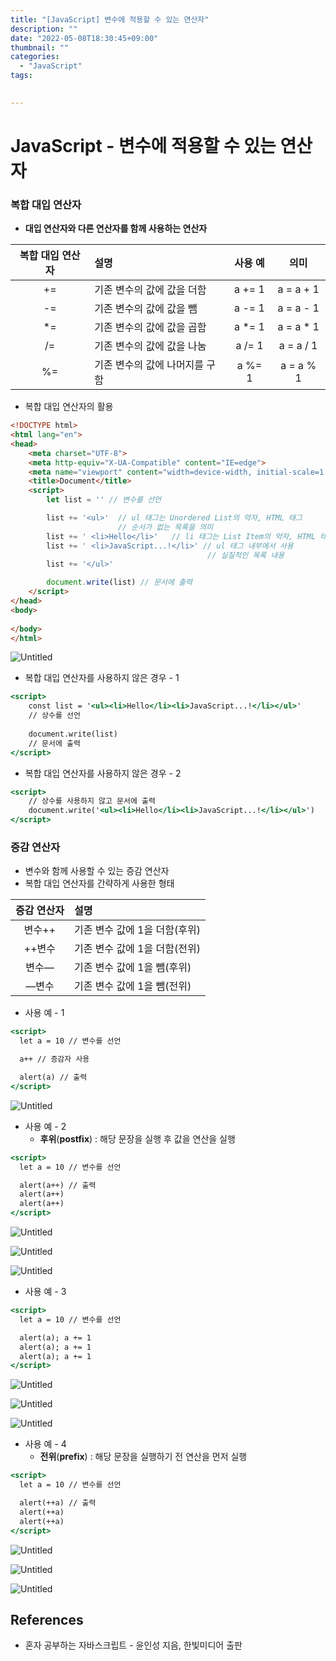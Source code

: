 ```yaml
---
title: "[JavaScript] 변수에 적용할 수 있는 연산자"
description: ""
date: "2022-05-08T18:30:45+09:00"
thumbnail: ""
categories:
  - "JavaScript"
tags:
 

---
```

<!--more-->
# JavaScript - 변수에 적용할 수 있는 연산자

### 복합 대입 연산자

- **대입 연산자와 다른 연산자를 함께 사용하는 연산자**

| 복합 대입 연산자  | 설명                |  사용 예   |     의미     |
|:----------:|:------------------|:-------:|:----------:|
|     +=     | 기존 변수의 값에 값을 더함   | a += 1  | a = a + 1  |
|     -=     | 기존 변수의 값에 값을 뺌    | a -= 1  | a = a - 1  |
|     *=     | 기존 변수의 값에 값을 곱함   | a *= 1  | a = a * 1  |
|     /=     | 기존 변수의 값에 값을 나눔   | a /= 1  | a = a / 1  |
|     %=     | 기존 변수의 값에 나머지를 구함 | a %= 1  | a = a % 1  |
- 복합 대입 연산자의 활용

```html
<!DOCTYPE html>
<html lang="en">
<head>
    <meta charset="UTF-8">
    <meta http-equiv="X-UA-Compatible" content="IE=edge">
    <meta name="viewport" content="width=device-width, initial-scale=1.0">
    <title>Document</title>
    <script>
        let list = '' // 변수를 선언

        list += '<ul>'  // ul 태그는 Unordered List의 약자, HTML 태그
                        // 순서가 없는 목록을 의미
        list += ' <li>Hello</li>'   // li 태그는 List Item의 약자, HTML 태그
        list += ' <li>JavaScript...!</li>' // ul 태그 내부에서 사용
                                            // 실질적인 목록 내용
        list += '</ul>'

        document.write(list) // 문서에 출력
    </script>
</head>
<body>
    
</body>
</html>
```

![Untitled](/images/lang_javascript/JavaScript_변수에_적용할_수_있는_연산자/Untitled.png)

- 복합 대입 연산자를 사용하지 않은 경우 - 1

```jsx
<script>
	const list = '<ul><li>Hello</li><li>JavaScript...!</li></ul>'
	// 상수를 선언
	
	document.write(list)
	// 문서에 출력
</script>
```

- 복합 대입 연산자를 사용하지 않은 경우 - 2

```jsx
<script>
	// 상수를 사용하지 않고 문서에 출력
	document.write('<ul><li>Hello</li><li>JavaScript...!</li></ul>')
</script>
```

### 증감 연산자

- 변수와 함께 사용할 수 있는 증감 연산자
- 복합 대입 연산자를 간략하게 사용한 형태

| 증감 연산자  | 설명                 |
|:-------:|:-------------------|
|  변수++   | 기존 변수 값에 1을 더함(후위) |
|  ++변수   | 기존 변수 값에 1을 더함(전위) |
|   변수—   | 기존 변수 값에 1을 뺌(후위)  |
|   —변수   | 기존 변수 값에 1을 뺌(전위)  |
- 사용 예 - 1

```jsx
<script>
  let a = 10 // 변수를 선언

  a++ // 증감자 사용

  alert(a) // 출력
</script>
```

![Untitled](/images/lang_javascript/JavaScript_변수에_적용할_수_있는_연산자/Untitled%201.png)

- 사용 예 - 2
    - **후위**(**postfix**) : 해당 문장을 실행 후 값을 연산을 실행

```jsx
<script>
  let a = 10 // 변수를 선언

  alert(a++) // 출력
  alert(a++)
  alert(a++)
</script>
```

![Untitled](/images/lang_javascript/JavaScript_변수에_적용할_수_있는_연산자/Untitled%202.png)

![Untitled](/images/lang_javascript/JavaScript_변수에_적용할_수_있는_연산자/Untitled%203.png)

![Untitled](/images/lang_javascript/JavaScript_변수에_적용할_수_있는_연산자/Untitled%204.png)

- 사용 예 - 3

```jsx
<script>
  let a = 10 // 변수를 선언

  alert(a); a += 1 
  alert(a); a += 1
  alert(a); a += 1
</script>
```

![Untitled](/images/lang_javascript/JavaScript_변수에_적용할_수_있는_연산자/Untitled%205.png)

![Untitled](/images/lang_javascript/JavaScript_변수에_적용할_수_있는_연산자/Untitled%206.png)

![Untitled](/images/lang_javascript/JavaScript_변수에_적용할_수_있는_연산자/Untitled%207.png)

- 사용 예 - 4
    - **전위**(**prefix**) : 해당 문장을 실행하기 전 연산을 먼저 실행

```jsx
<script>
  let a = 10 // 변수를 선언

  alert(++a) // 출력
  alert(++a)
  alert(++a)
</script>
```

![Untitled](/images/lang_javascript/JavaScript_변수에_적용할_수_있는_연산자/Untitled%208.png)

![Untitled](/images/lang_javascript/JavaScript_변수에_적용할_수_있는_연산자/Untitled%209.png)

![Untitled](/images/lang_javascript/JavaScript_변수에_적용할_수_있는_연산자/Untitled%2010.png)

## References

- 혼자 공부하는 자바스크립트 - 윤인성 지음, 한빛미디어 출판